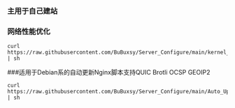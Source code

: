 ### 主用于自己建站
### 网络性能优化
```
curl https://raw.githubusercontent.com/BuBuxsy/Server_Configure/main/kernel_optimization.sh | sh 
```
###适用于Debian系的自动更新Nginx脚本支持QUIC Brotli OCSP GEOIP2 	
```
curl https://raw.githubusercontent.com/BuBuxsy/Server_Configure/main/Auto_Upgrade_Nginx.sh | sh
```
